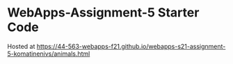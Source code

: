# WebApps-Assignment-5 Starter Code
Hosted at <https://44-563-webapps-f21.github.io/webapps-s21-assignment-5-komatinenivs/animals.html>
